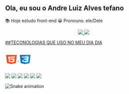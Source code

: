 ## Ola, eu sou o Andre Luiz Alves tefano

📚 Hoje estudo front-end
😀 Pronouns: ele/Dele

<div align="center">
<a href="https://github.com/andreLstefano">
  <img height="180em" src="https://github-readme-stats.vercel.app/api?username=andreLstefano&show_icons=true&theme=dracula&insclude_all_commits=true&count_private=true">
  <img heigth="180em" src="https://github-readme-stats.vercel.app/api/top-langs/?username=andreLstefano&layout=compact&langs_count=16&theme=dracula"/>
</div>

##TECONOLOGIAS QUE USO NO MEU DIA DIA

<div style="display: inline_block"><br>
  <img align="center" alt="Rafa-HTML" height="30" width="40" src="https://raw.githubusercontent.com/devicons/devicon/master/icons/html5/html5-original.svg">
  <img align="center" alt="Rafa-CSS" height="30" width="40" src="https://raw.githubusercontent.com/devicons/devicon/master/icons/css3/css3-original.svg">
</div>
  
##
  
<div> 
<a href="_blank"><img src="https://img.shields.io/badge/YouTube-FF0000?style=for-the-badge&logo=youtube&logoColor=white" target="_blank"></a>
  <a href="https://instagram.com/andrelstefano" target="_blank"><img src="https://img.shields.io/badge/-Instagram-%23E4405F?style=for-the-badge&logo=instagram&logoColor=white" target="_blank"></a>
 	<a href="https://www.twitch.tv/batmanblack68" target="_blank"><img src="https://img.shields.io/badge/Twitch-9146FF?style=for-the-badge&logo=twitch&logoColor=white" target="_blank"></a>
 <a href="" target="_blank"><img src="https://img.shields.io/badge/Discord-7289DA?style=for-the-badge&logo=discord&logoColor=white" target="_blank"></a> 
  <a href = "mailto:stefano.trabalho@gmail.com"><img src="https://img.shields.io/badge/-Gmail-%23333?style=for-the-badge&logo=gmail&logoColor=white" target="_blank"></a>
  <a href="https://www.linkedin.com/in/andrestefano/" target="_blank"><img src="https://img.shields.io/badge/-LinkedIn-%230077B5?style=for-the-badge&logo=linkedin&logoColor=white" target="_blank"></a> 
  
</div>

 ![Snake animation](https://github.com/andreLstefano/andreLstefano/blob/output/github-contribution-grid-snake.svg)
